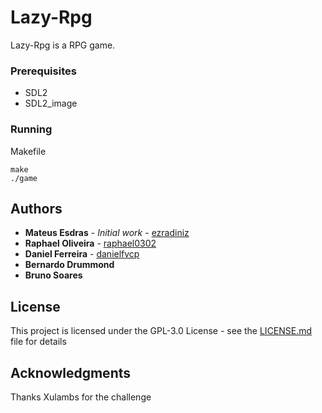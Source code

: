 # Lazy-Rpg

Lazy-Rpg is a RPG game.

### Prerequisites

* SDL2
* SDL2_image

### Running

Makefile

```
make
./game
```````

## Authors

* **Mateus Esdras** - *Initial work* - [ezradiniz](https://github.com/ezradiniz)
* **Raphael Oliveira** - [raphael0302](https://github.com/raphael0302)
* **Daniel Ferreira** - [danielfvcp](https://github.com/danielfvcp)
* **Bernardo Drummond** 
* **Bruno Soares** 

## License

This project is licensed under the GPL-3.0 License - see the [LICENSE.md](LICENSE.md) file for details

## Acknowledgments

Thanks Xulambs for the challenge
